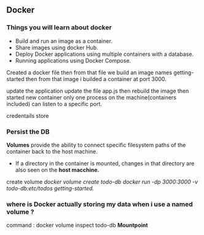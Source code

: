 ## Docker

### Things you will learn about docker
- Build and run an image as a container.
- Share images using docker Hub.
- Deploy Docker applications using multiple containers with a database.
- Running applications using Docker Compose.

Created a docker file then from that file we build an image names getting-started then from that image i builded a container at port 3000.

update the application
update the file app.js
then rebuild the image
then started new container
only one process on the machine(containers included) can listen to a specific port.

credentails store

### Persist the DB

**Volumes** provide the ability to connect specific filesystem paths of the container back to the host machine.
- If a directory in the container is mounted, changes in that directory are also seen on the **host macchine.**
  
create volume *docker volume create todo-db*
*docker run -dp 3000:3000 -v todo-db:etc/todos getting-started.*

### where is Docker actually storing my data when i use a named volume ?
command : docker volume inspect todo-db
**Mountpoint**